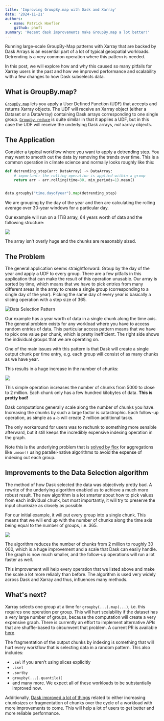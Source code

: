 ```yaml
---
title: 'Improving GroupBy.map with Dask and Xarray'
date: '2024-11-21'
authors:
  - name: Patrick Hoefler
    github: phofl
summary: 'Recent dask improvements make GroupBy.map a lot better!'
---
```


Running large-scale GroupBy-Map patterns with Xarray that are backed by Dask Arrays is
an essential part of a lot of typical geospatial workloads. Detrending is a very common
operation where this pattern is needed.

In this post, we will explore how and why this caused so many pitfalls for Xarray users in
the past and how we improved performance and scalability with a few changes to how Dask
subselects data.

## What is GroupBy.map?

[`GroupBy.map`](https://docs.xarray.dev/en/stable/generated/xarray.core.groupby.DatasetGroupBy.map.html) lets you apply a User Defined Function (UDF)
that accepts and returns Xarray objects. The UDF will receive an Xarray object (either a Dataset or a DataArray) containing Dask arrays corresponding to one single group.
[`Groupby.reduce`](https://docs.xarray.dev/en/stable/generated/xarray.core.groupby.DatasetGroupBy.reduce.html) is quite similar
in that it applies a UDF, but in this case the UDF will receive the underlying Dask arrays, _not_ xarray objects.

## The Application

Consider a typical workflow where you want to apply a detrending step. You may want to smooth out
the data by removing the trends over time. This is a common operation in climate science
and normally looks roughly like this:

```python
def detrending_step(arr: DataArray) -> DataArray:
    # important: the rolling operation is applied within a group
    return arr - arr.rolling(time=30, min_periods=1).mean()


data.groupby("time.dayofyear").map(detrending_step)
```

We are grouping by the day of the year and then are calculating the rolling average over
30-year windows for a particular day.

Our example will run on a 1TiB array, 64 years worth of data and the following structure:

![](/posts/dask-detrending/input-array.png)

The array isn't overly huge and the chunks are reasonably sized.

## The Problem

The general application seems straightforward. Group by the day of the year and apply a UDF
to every group. There are a few pitfalls in this application that can make the result of
this operation unusable. Our array is sorted by time, which means that we have to pick
entries from many different areas in the array to create a single group (corresponding to a single day of the year).
Picking the same day of every year is basically a slicing operation with a step size of 365.

![](/posts/dask-detrending/indexing-data-selection.png 'Data Selection Pattern')

Our example has a year worth of data in a single chunk along the time axis. The general problem
exists for any workload where you have to access random entries of data. This
particular access pattern means that we have to pick one value per chunk, which is pretty
inefficient. The right side shows the individual groups that we are operating on.

One of the main issues with this pattern is that Dask will create a single output chunk per time
entry, e.g. each group will consist of as many chunks as we have year.

This results in a huge increase in the number of chunks:

![](/posts/dask-detrending/output-array-old.png)

This simple operation increases the number of chunks from 5000 to close to 2 million. Each
chunk only has a few hundred kilobytes of data. **This is pretty bad!**

Dask computations generally scale along the number of chunks you have. Increasing the chunks by such
a large factor is catastrophic. Each follow-up operation, as simple as `a-b` will create 2 million
additional tasks.

The only workaround for users was to rechunk to something more sensible afterward, but it
still keeps the incredibly expensive indexing operation in the graph.

Note this is the underlying problem that is [solved by flox](https://xarray.dev/blog/flox) for aggregations like `.mean()`
using parallel-native algorithms to avoid the expense of indexing out each group.

## Improvements to the Data Selection algorithm

The method of how Dask selected the data was objectively pretty bad.
A rewrite of the underlying algorithm enabled us to achieve a much more robust result. The new
algorithm is a lot smarter about how to pick values from each individual chunk, but most importantly,
it will try to preserve the input chunksize as closely as possible.

For our initial example, it will put every group into a single chunk. This means that we will
end up with the number of chunks along the time axis being equal to the number of groups, i.e. 365.

![](/posts/dask-detrending/output-array-new.png)

The algorithm reduces the number of chunks from 2 million to roughly 30 000, which is a huge improvement
and a scale that Dask can easily handle. The graph is now much smaller, and the follow-up operations
will run a lot faster as well.

This improvement will help every operation that we listed above and make the scale a lot more
reliably than before. The algorithm is used very widely across Dask and Xarray and thus, influences
many methods.

## What's next?

Xarray selects one group at a time for `groupby(...).map(...)`, i.e. this requires one operation
per group. This will hurt scalability if the dataset has a very large number of groups, because
the computation will create a very expensive graph. There is currently an effort to implement alternative
APIs that are shuffle-based to circumvent that problem. A current PR is available [here](https://github.com/pydata/xarray/pull/9320).

The fragmentation of the output chunks by indexing is something that will hurt every workflow that is selecting data in a random
pattern. This also includes:

- `.sel` if you aren't using slices explicitly
- `.isel`
- `.sortby`
- `groupby(...).quantile()`
- and many more.
  We expect all of these workloads to be substantially improved now.

Additionally, [Dask improved a lot of things](https://docs.dask.org/en/stable/changelog.html#v2024-11-1) related to either increasing chunksizes or fragmentation
of chunks over the cycle of a workload with more improvements to come. This will help a lot of
users to get better and more reliable performance.
